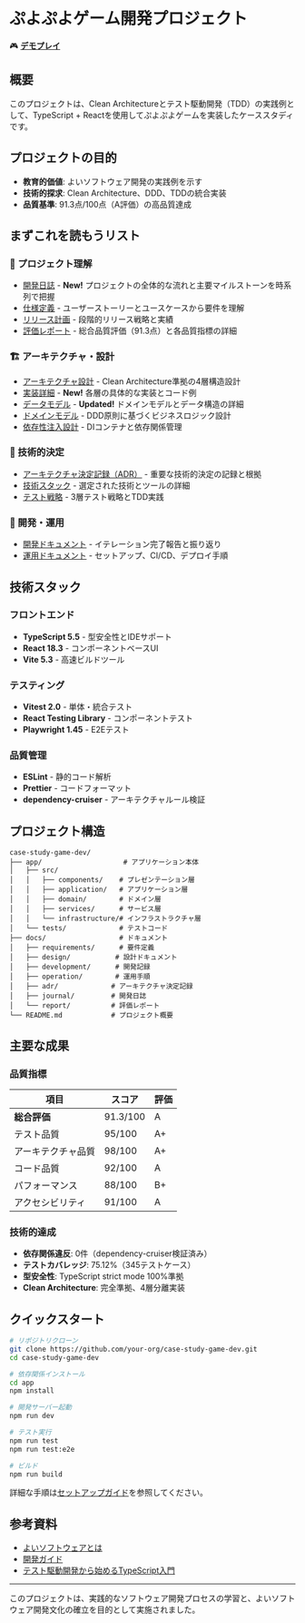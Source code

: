 # ぷよぷよゲーム開発プロジェクト

🎮 **[デモプレイ](https://case-study-game-dev-5ltf-4266yz8xe-k2works-projects.vercel.app/)**

## 概要

このプロジェクトは、Clean Architectureとテスト駆動開発（TDD）の実践例として、TypeScript + Reactを使用してぷよぷよゲームを実装したケーススタディです。

## プロジェクトの目的

- **教育的価値**: よいソフトウェア開発の実践例を示す
- **技術的探求**: Clean Architecture、DDD、TDDの統合実装
- **品質基準**: 91.3点/100点（A評価）の高品質達成

## まずこれを読もうリスト

### 🎯 プロジェクト理解

- [開発日誌](./journal) - **New!** プロジェクトの全体的な流れと主要マイルストーンを時系列で把握
- [仕様定義](./requirements/仕様.md) - ユーザーストーリーとユースケースから要件を理解
- [リリース計画](./requirements/リリース計画.md) - 段階的リリース戦略と実績
- [評価レポート](./report/application-evaluation-report.md) - 総合品質評価（91.3点）と各品質指標の詳細

### 🏗️ アーキテクチャ・設計

- [アーキテクチャ設計](./design/アーキテクチャ.md) - Clean Architecture準拠の4層構造設計
- [実装詳細](./design/実装.md) - **New!** 各層の具体的な実装とコード例
- [データモデル](./design/データモデル.md) - **Updated!** ドメインモデルとデータ構造の詳細
- [ドメインモデル](./design/ドメインモデル.md) - DDD原則に基づくビジネスロジック設計
- [依存性注入設計](./design/依存性注入設計.md) - DIコンテナと依存関係管理

### 📝 技術的決定

- [アーキテクチャ決定記録（ADR）](./adr) - 重要な技術的決定の記録と根拠
- [技術スタック](./requirements/技術スタック.md) - 選定された技術とツールの詳細
- [テスト戦略](./requirements/テスト戦略.md) - 3層テスト戦略とTDD実践

### 🚀 開発・運用

- [開発ドキュメント](./development) - イテレーション完了報告と振り返り
- [運用ドキュメント](./operation) - セットアップ、CI/CD、デプロイ手順

## 技術スタック

### フロントエンド
- **TypeScript 5.5** - 型安全性とIDEサポート
- **React 18.3** - コンポーネントベースUI
- **Vite 5.3** - 高速ビルドツール

### テスティング
- **Vitest 2.0** - 単体・統合テスト
- **React Testing Library** - コンポーネントテスト
- **Playwright 1.45** - E2Eテスト

### 品質管理
- **ESLint** - 静的コード解析
- **Prettier** - コードフォーマット
- **dependency-cruiser** - アーキテクチャルール検証

## プロジェクト構造

```
case-study-game-dev/
├── app/                    # アプリケーション本体
│   ├── src/
│   │   ├── components/    # プレゼンテーション層
│   │   ├── application/   # アプリケーション層
│   │   ├── domain/        # ドメイン層
│   │   ├── services/      # サービス層
│   │   └── infrastructure/# インフラストラクチャ層
│   └── tests/             # テストコード
├── docs/                  # ドキュメント
│   ├── requirements/      # 要件定義
│   ├── design/           # 設計ドキュメント
│   ├── development/      # 開発記録
│   ├── operation/        # 運用手順
│   ├── adr/             # アーキテクチャ決定記録
│   ├── journal/         # 開発日誌
│   └── report/          # 評価レポート
└── README.md            # プロジェクト概要
```

## 主要な成果

### 品質指標

| 項目 | スコア | 評価 |
|------|--------|------|
| **総合評価** | 91.3/100 | A |
| テスト品質 | 95/100 | A+ |
| アーキテクチャ品質 | 98/100 | A+ |
| コード品質 | 92/100 | A |
| パフォーマンス | 88/100 | B+ |
| アクセシビリティ | 91/100 | A |

### 技術的達成

- **依存関係違反**: 0件（dependency-cruiser検証済み）
- **テストカバレッジ**: 75.12%（345テストケース）
- **型安全性**: TypeScript strict mode 100%準拠
- **Clean Architecture**: 完全準拠、4層分離実装

## クイックスタート

```bash
# リポジトリクローン
git clone https://github.com/your-org/case-study-game-dev.git
cd case-study-game-dev

# 依存関係インストール
cd app
npm install

# 開発サーバー起動
npm run dev

# テスト実行
npm run test
npm run test:e2e

# ビルド
npm run build
```

詳細な手順は[セットアップガイド](./operation/セットアップ.md)を参照してください。

## 参考資料

- [よいソフトウェアとは](./reference/よいソフトウェアとは.md)
- [開発ガイド](./reference/開発ガイド.md)
- [テスト駆動開発から始めるTypeScript入門](./reference/テスト駆動開発から始めるTypeScript入門1.md)

---

このプロジェクトは、実践的なソフトウェア開発プロセスの学習と、よいソフトウェア開発文化の確立を目的として実施されました。
